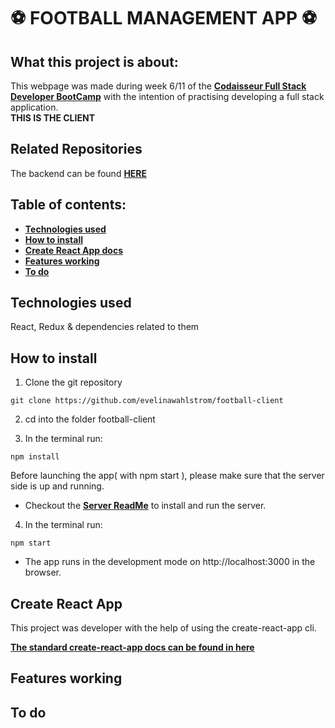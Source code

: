 # :soccer: FOOTBALL MANAGEMENT APP :soccer:

## What this project is about:
This webpage was made during week 6/11 of the **[Codaisseur Full Stack Developer BootCamp](https://codaisseur.com/become-a-developer)** with the intention of practising developing a full stack application. 
</br>
**THIS IS THE CLIENT**

## Related Repositories 
The backend can be found **[HERE](https://github.com/evelinawahlstrom/football-api)**

## Table of contents:
- **[Technologies used](#technologies-used)**
- **[How to install](#how-to-install)**
- **[Create React App docs](#create-react-app)**
- **[Features working](#features-working)**
- **[To do](#to-do)**

## Technologies used
React, Redux & dependencies related to them

## How to install

1. Clone the git repository

`git clone https://github.com/evelinawahlstrom/football-client `

2. cd into the folder football-client

3. In the terminal run:

```npm install```

Before launching the app( with npm start ), please make sure that the server side is up and running.
-  Checkout the **[Server ReadMe](https://github.com/evelinawahlstrom/football-api)** to install and run the server.

4.  In the terminal run:

```npm start ```
- The app runs in the development mode on http://localhost:3000 in the browser.

## Create React App

This project was developer with the help of using the create-react-app cli.

**[The standard create-react-app docs can be found in here](./create-react-app-docs.md)**

## Features working

## To do

